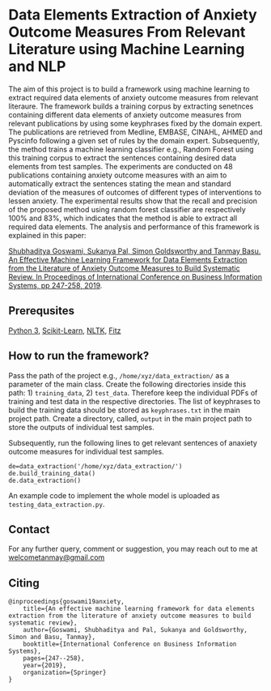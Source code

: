 # Data Elements Extraction of Anxiety Outcome Measures From Relevant Literature using Machine Learning and NLP
The aim of this project is to build a framework using machine learning to extract required data elements of anxiety outcome measures from relevant literaure. The framework builds a training corpus by extracting senetnces containing different data elements of anxiety outcome measures from relevant publications by using some keyphrases fixed by the domain expert. The publications are retrieved from Medline, EMBASE, CINAHL, AHMED and Pyscinfo following a given set of rules by the domain expert. Subsequently, the method trains a machine learning classifier e.g., Random Forest using this training corpus to extract the sentences containing desired data elements from test samples. The experiments are conducted on 48 publications containing anxiety outcome measures with an aim to automatically extract the sentences stating the mean and standard deviation of the measures of outcomes of different types of interventions to lessen anxiety. The experimental results show that the recall and precision of the proposed method using random forest classifier are respectively 100% and 83%, which indicates that the method is able to extract all required data elements. The analysis and performance of this framework is explained in this paper:

[Shubhaditya Goswami, Sukanya Pal, Simon Goldsworthy and Tanmay Basu. An Effective Machine Learning Framework for Data Elements Extraction from the Literature of Anxiety Outcome Measures to Build Systematic Review. In Proceedings of International Conference on Business Information Systems, pp 247-258, 2019](https://link.springer.com/chapter/10.1007/978-3-030-20485-3_19).

## Prerequsites
[Python 3](https://www.python.org/downloads/), [Scikit-Learn](https://scikit-learn.org/0.16/install.html), [NLTK](https://www.nltk.org/install.html), [Fitz](https://pypi.org/project/fitz/) 

## How to run the framework?

Pass the path of the project e.g., `/home/xyz/data_extraction/` as a parameter of the main class. Create the following directories inside this path: 1) `training_data`, 2) `test_data`. Therefore keep the individual PDFs of training and test data in the respective directories. The list of keyphrases to build the training data should be stored as `keyphrases.txt` in the main project path. Create a directory, called, `output` in the main project path to store the outputs of individual test samples. 

Subsequently, run the following lines to get relevant sentences of anaxiety outcome measures for individual test samples. 

```
de=data_extraction('/home/xyz/data_extraction/')   
de.build_training_data()       
de.data_extraction()
```

An example code to implement the whole model is uploaded as `testing_data_extraction.py`. 

## Contact

For any further query, comment or suggestion, you may reach out to me at welcometanmay@gmail.com

## Citing
```
@inproceedings{goswami19anxiety,
	title={An effective machine learning framework for data elements extraction from the literature of anxiety outcome measures to build systematic review},
	author={Goswami, Shubhaditya and Pal, Sukanya and Goldsworthy, Simon and Basu, Tanmay},
	booktitle={International Conference on Business Information Systems},
	pages={247--258},
	year={2019},
	organization={Springer}
}
```
